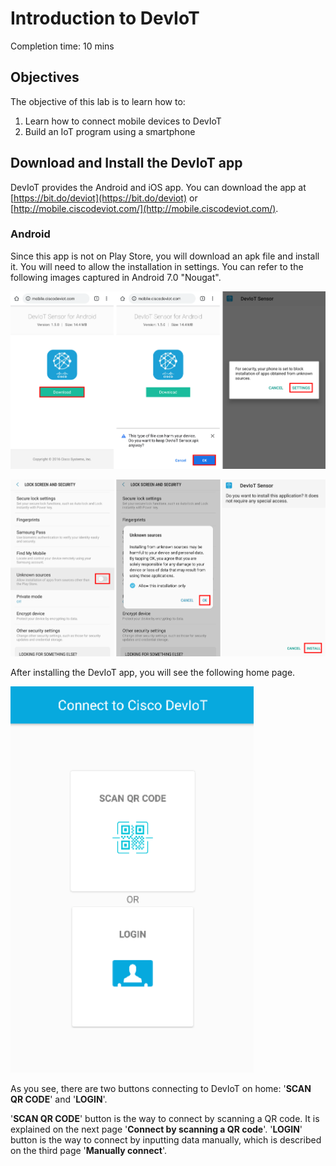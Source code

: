 # Introduction to DevIoT

Completion time: 10 mins


## Objectives
The objective of this lab is to learn how to:
1. Learn how to connect mobile devices to DevIoT
2. Build an IoT program using a smartphone

## Download and Install the DevIoT app
DevIoT provides the Android and iOS app. You can download the app at [https://bit.do/deviot](https://bit.do/deviot) or [http://mobile.ciscodeviot.com/](http://mobile.ciscodeviot.com/).

### Android
Since this app is not on Play Store, you will download an apk file and install it. You will need to allow the installation in settings. You can refer to the following images captured in Android 7.0 "Nougat".

![Figure](assets/images/1-1-download.png)

![Figure](assets/images/1-2-install.png)

After installing the DevIoT app, you will see the following home page.

![Figure](assets/images/1-3-home.png)


As you see, there are two buttons connecting to DevIoT on home: '**SCAN QR CODE**' and '**LOGIN**'.

'**SCAN QR CODE**' button is the way to connect by scanning a QR code. It is explained on the next page '**Connect by scanning a QR code**'. '**LOGIN**' button is the way to connect by inputting data manually, which is described on the third page '**Manually connect**'.
